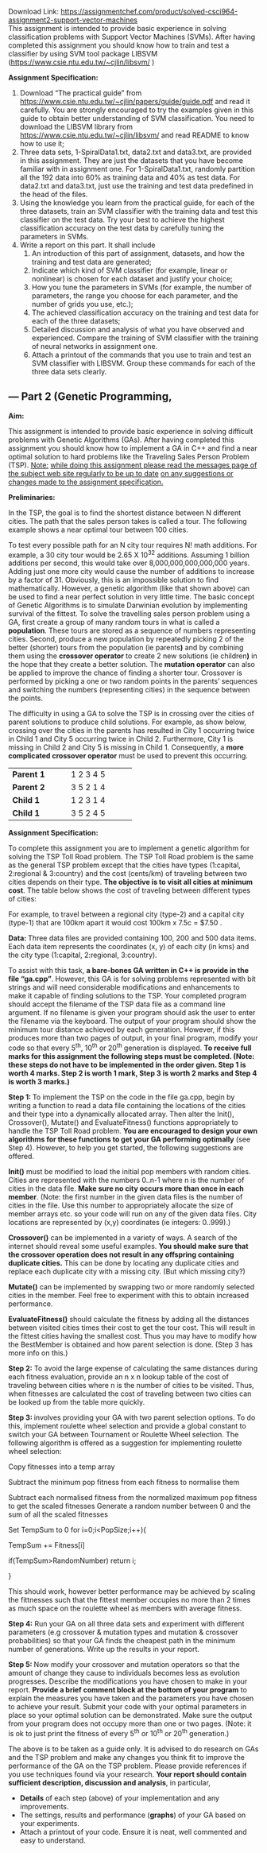 Download Link: https://assignmentchef.com/product/solved-csci964-assignment2-support-vector-machines
<br>
This assignment is intended to provide basic experience in solving classification problems with Support Vector Machines (SVMs). After having completed this assignment you should know how to train and test a classifier by using SVM tool package LIBSVM (<u>https://www.csie.ntu.edu.tw/~cjlin/libsvm/</u> )

<strong>Assignment Specification: </strong>

<ol>

 <li>Download “The practical guide” from <u>https://www.csie.ntu.edu.tw/~cjlin/papers/guide/guide.pdf</u> and read it carefully. You are strongly encouraged to try the examples given in this guide to obtain better understanding of SVM classification. You need to download the LIBSVM library from <u>https://www.csie.ntu.edu.tw/~cjlin/libsvm/</u> and read README to know how to use it;</li>

 <li>Three data sets, 1-SpiralData1.txt, data2.txt and data3.txt, are provided in this assignment. They are just the datasets that you have become familiar with in assignment one. For 1-SpiralData1.txt, randomly partition all the 192 data into 60% as training data and 40% as test data. For data2.txt and data3.txt, just use the training and test data predefined in the head of the files.</li>

 <li>Using the knowledge you learn from the practical guide, for each of the three datasets, train an SVM classifier with the training data and test this classifier on the test data. Try your best to achieve the highest classification accuracy on the test data by carefully tuning the parameters in SVMs.</li>

 <li>Write a report on this part. It shall include

  <ol>

   <li>An introduction of this part of assignment, datasets, and how the training and test data are generated;</li>

   <li>Indicate which kind of SVM classifier (for example, linear or nonlinear) is chosen for each dataset and justify your choice;</li>

   <li>How you tune the parameters in SVMs (for example, the number of parameters, the range you choose for each parameter, and the number of grids you use, etc.);</li>

   <li>The achieved classification accuracy on the training and test data for each of the three datasets;</li>

   <li>Detailed discussion and analysis of what you have observed and experienced. Compare the training of SVM classifier with the training of neural networks in assignment one.</li>

   <li>Attach a printout of the commands that you use to train and test an SVM classifier with LIBSVM. Group these commands for each of the three data sets clearly.</li>

  </ol></li>

</ol>

<h2>— Part 2 (Genetic Programming,</h2>

<strong>Aim: </strong>

This assignment is intended to provide basic experience in solving difficult problems with Genetic Algorithms (GAs). After having completed this assignment you should know how to implement a GA in C++ and find a near optimal solution to hard problems like the Traveling Sales Person Problem (TSP).  <u>Note:</u> <u>while doing this assignment please read the messages page of the subject web site regularly to be up to date</u> <u>on any suggestions or changes made to the assignment specification.</u>

<strong> </strong>

<strong>Preliminaries: </strong>

In the TSP, the goal is to find the shortest distance between N different cities. The path that the sales person takes is called a tour. The following example shows a near optimal tour between 100 cities.




To test every possible path for an N city tour requires N! math additions. For example, a 30 city tour would be 2.65 X 10<sup>32</sup> additions. Assuming 1 billion additions per second, this would take over 8,000,000,000,000,000 years. Adding just one more city would cause the number of additions to increase by a factor of 31. Obviously, this is an impossible solution to find mathematically. However, a genetic algorithm (like that shown above) can be used to find a near perfect solution in very little time. The basic concept of Genetic Algorithms is to simulate Darwinian evolution by implementing survival of the fittest. To solve the travelling sales person problem using a GA, first create a group of many random tours in what is called a <strong>population</strong>. These tours are stored as a sequence of numbers representing cities. Second, produce a new population by repeatedly picking 2 of the better (shorter) tours from the population (ie parents<strong>)</strong> and by combining them using the <strong>crossover operator</strong> to create 2 new solutions (ie children<strong>)</strong> in the hope that they create a better solution. The <strong>mutation operator</strong> can also be applied to improve the chance of finding a shorter tour. Crossover is performed by picking a one or two random points in the parents’ sequences and switching the numbers (representing cities) in the sequence between the points.

The difficulty in using a GA to solve the TSP is in crossing over the cities of parent solutions to produce child solutions. For example, as show below, crossing over the cities in the parents has resulted in City 1 occurring twice in Child 1 and City 5 occurring twice in Child 2. Furthermore, City 1 is missing in Child 2 and City 5 is missing in Child 1. Consequently, a <strong>more complicated crossover operator</strong> must be used to prevent this occurring.

<table width="218">

 <tbody>

  <tr>

   <td width="102"><strong>Parent 1 </strong></td>

   <td width="115">1 2 3 4 5</td>

  </tr>

  <tr>

   <td width="102"><strong>Parent 2 </strong></td>

   <td width="115">3 5 2 1 4</td>

  </tr>

  <tr>

   <td width="102"><strong>Child 1 </strong></td>

   <td width="115">1 2 3 1 4</td>

  </tr>

  <tr>

   <td width="102"><strong>Child 1 </strong></td>

   <td width="115">3 5 2 4 5</td>

  </tr>

 </tbody>

</table>




<strong>Assignment Specification: </strong>




To complete this assignment you are to implement a genetic algorithm for solving the TSP Toll Road problem. The TSP Toll Road problem is the same as the general TSP problem except that the cities have types (1:capital, 2:regional &amp; 3:country) and the cost (cents/km) of traveling between two cities depends on their type. <strong>The objective is to visit all cities at minimum cost</strong>. The table below shows the cost of traveling between different types of cities:




For example, to travel between a regional city (type-2) and a capital city (type-1) that are 100km apart it would cost 100km x 7.5c = $7.50 .

<strong>Data: </strong> Three data files are provided containing 100, 200 and 500 data items. Each data item represents the coordinates (x, y) of each city (in kms) and the city type (1:capital, 2:regional, 3:country).

To assist with this task, <strong>a bare-bones GA written in C++ is provide in the file “ga.cpp”</strong>. However, this GA is for solving problems represented with bit strings and will need considerable modifications and enhancements to make it capable of finding solutions to the TSP. Your completed program should accept the filename of the TSP data file as a command line argument. If no filename is given your program should ask the user to enter the filename via the keyboard. The output of your program should show the minimum tour distance achieved by each generation. However, if this produces more than two pages of output, in your final program, modify your code so that every 5<sup>th</sup>, 10<sup>th</sup> or 20<sup>th</sup> generation is displayed. <strong>To receive full marks for this assignment the following steps must be completed. (Note: these steps do not have to be implemented in the order given. Step 1 is worth 4 marks. Step 2 is worth 1 mark, Step 3 is worth 2 marks and Step 4 is worth 3 marks.)</strong>







<strong>Step 1: </strong> To implement the TSP on the code in the file ga.cpp, begin by writing a function to read a data file containing the locations of the cities and their type into a dynamically allocated array. Then alter the Init(), Crossover(), Mutate() and EvaluateFitness() functions appropriately to handle the TSP Toll Road problem. <strong>You are encouraged to design your own algorithms for these functions to get your GA performing optimally</strong> (see Step 4). However, to help you get started, the following suggestions are offered.




<strong>Init()</strong> must be modified to load the initial pop members with random cities. Cities are represented with the numbers 0..n-1 where n is the number of cities in the data file. <strong>Make sure no city occurs more than once in each member</strong>. (Note: the first number in the given data files is the number of cities in the file. Use this number to appropriately allocate the size of member arrays etc. so your code will run on any of the given data files. City locations are represented by (x,y) coordinates (ie integers: 0..999).)




<strong>Crossover()</strong> can be implemented in a variety of ways. A search of the internet should reveal some useful examples. <strong>You should make sure that the crossover operation does not result in any offspring containing duplicate cities.</strong>  This can be done by locating any duplicate cities and replace each duplicate city with a missing city. (But which missing city?)




<strong>Mutate()</strong> can be implemented by swapping two or more randomly selected cities in the member. Feel free to experiment with this to obtain increased performance.




<strong>EvaluateFitness()</strong> should calculate the fitness by adding all the distances between visited cities times their cost to get the tour cost. This will result in the fittest cities having the smallest cost. Thus you may have to modify how the BestMember is obtained and how parent selection is done. (Step 3 has more info on this.)




<strong>Step 2:</strong>  To avoid the large expense of calculating the same distances during each fitness evaluation, provide an n x n lookup table of the cost of traveling between cities where n is the number of cities to be visited. Thus, when fitnesses are calculated the cost of traveling between two cities can be looked up from the table more quickly.




<strong>Step 3: </strong> involves providing your GA with two parent selection options. To do this, implement roulette wheel selection and provide a global constant to switch your GA between Tournament or Roulette Wheel selection. The following algorithm is offered as a suggestion for implementing roulette wheel selection:




Copy fitnesses into a temp array

Subtract the minimum pop fitness from each fitness to normalise them

Subtract each normalised fitness from the normalized maximum pop fitness to get the scaled fitnesses Generate a random number between 0 and the sum of all the scaled fitnesses

Set TempSum to 0 for i=0;i&lt;PopSize;i++){

TempSum += Fitness[i]

if(TempSum&gt;RandomNumber) return i;

}




This should work, however better performance may be achieved by scaling the fittnesses such that the fittest member occupies no more than 2 times as much space on the roulette wheel as members with average fitness.




<strong>Step 4:</strong>  Run your GA on all three data sets and experiment with different parameters (e.g crossover &amp; mutation types and mutation &amp; crossover probabilities) so that your GA finds the cheapest path in the minimum number of generations. Write up the results in your report.




<strong>Step 5:  </strong>Now modify your crossover and mutation operators so that the amount of change they cause to individuals becomes less as evolution progresses. Describe the modifications you have chosen to make in your report.  <strong>Provide a brief comment block at the bottom of your program</strong> to explain the measures you have taken and the parameters you have chosen to achieve your result. Submit your code with your optimal parameters in place so your optimal solution can be demonstrated. Make sure the output from your program does not occupy more than one or two pages. (Note: it is ok to just print the fitness of every 5<sup>th</sup> or 10<sup>th</sup> or 20<sup>th</sup> generation.)




The above is to be taken as a guide only. It is advised to do research on GAs and the TSP problem and make any changes you think fit to improve the performance of the GA on the TSP problem. Please provide references if you use techniques found via your research. <strong>Your report should contain sufficient description, discussion and analysis</strong>, in particular,




<ul>

 <li><strong>Details</strong> of each step (above) of your implementation and any improvements.</li>

 <li>The settings, results and performance (<strong>graphs</strong>) of your GA based on your experiments.</li>

 <li>Attach a printout of your code. Ensure it is neat, well commented and easy to understand.</li>

</ul>


